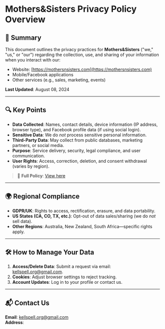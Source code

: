 # Mothers&Sisters Privacy Policy Overview

## 📌 Summary
This document outlines the privacy practices for **Mothers&Sisters** ("we," "us," or "our") regarding the collection, use, and sharing of your information when you interact with our:
- Website: [https://mothersnsisters.com](https://mothersnsisters.com)  
- Mobile/Facebook applications  
- Other services (e.g., sales, marketing, events)  

**Last Updated**: August 08, 2024  

---

## 🔍 Key Points
- **Data Collected**: Names, contact details, device information (IP address, browser type), and Facebook profile data (if using social login).  
- **Sensitive Data**: We do *not* process sensitive personal information.  
- **Third-Party Data**: May collect from public databases, marketing partners, or social media.  
- **Purpose**: Service delivery, security, legal compliance, and user communication.  
- **User Rights**: Access, correction, deletion, and consent withdrawal (varies by region).  

> 📖 **Full Policy**: [View here](#full-privacy-policy)  

---

## 🌍 Regional Compliance
- **GDPR/UK**: Rights to access, rectification, erasure, and data portability.  
- **US States (CA, CO, TX, etc.)**: Opt-out of data sales/sharing (we do *not* sell data).  
- **Other Regions**: Australia, New Zealand, South Africa—specific rights apply.  

---

## 🛠 How to Manage Your Data
1. **Access/Delete Data**: Submit a request via email: [kellspell.org@gmail.com](mailto:kellspell.org@gmail.com).  
2. **Cookies**: Adjust browser settings to reject tracking.  
3. **Account Updates**: Log in to your profile or contact us.  

---

## 📬 Contact Us
**Email**: [kellspell.org@gmail.com](mailto:kellspell.org@gmail.com)  
**Address**:  
